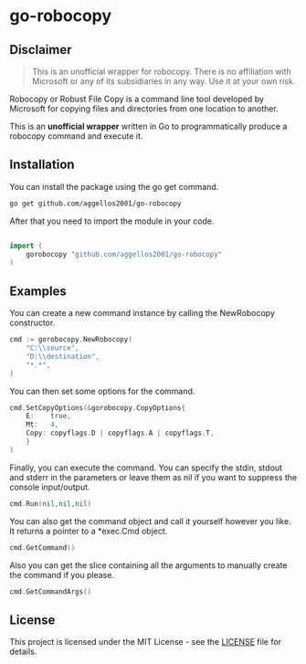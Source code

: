 # go-robocopy

## Disclaimer

> This is an unofficial wrapper for robocopy. There is no affiliation with Microsoft or any of its subsidiaries in any way. Use it at your own risk.

Robocopy or Robust File Copy is a command line tool developed by Microsoft for copying files and directories from one location to another.

This is an **unofficial wrapper** written in Go to programmatically produce a robocopy command and execute it.

## Installation

You can install the package using the go get command.

```bash
go get github.com/aggellos2001/go-robocopy
```

After that you need to import the module in your code.

```go

import (
    gorobocopy "github.com/aggellos2001/go-robocopy"
)
```

## Examples

You can create a new command instance by calling the NewRobocopy constructor.

```go
cmd := gorobocopy.NewRobocopy(
    "C:\\source",
    "D:\\destination",
    "*.*",
)
```

You can then set some options for the command.

```go
cmd.SetCopyOptions(&gorobocopy.CopyOptions{
    E:    true,
    Mt:   4,
    Copy: copyflags.D | copyflags.A | copyflags.T,
    }
)
```

Finally, you can execute the command. You can specify the stdin, stdout and stderr in the parameters or leave them as nil if you want to suppress the console input/output.

```go
cmd.Run(nil,nil,nil)
```

You can also get the command object and call it yourself however you like. It returns a pointer to a *exec.Cmd object.

```go
cmd.GetCommand()
```

Also you can get the slice containing all the arguments to manually create the command if you please.

```go
cmd.GetCommandArgs()
```

## License

This project is licensed under the MIT License - see the [LICENSE](LICENSE) file for details.

